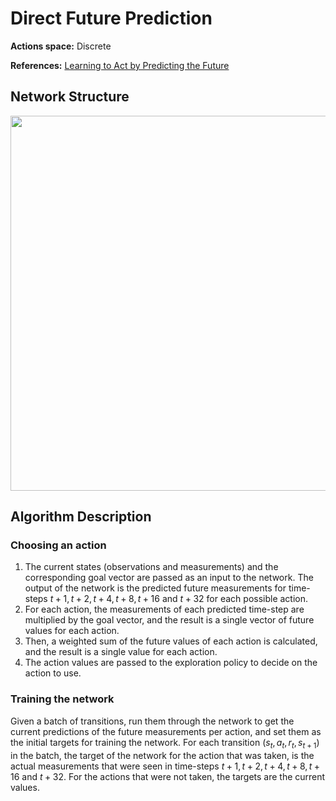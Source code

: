 # Direct Future Prediction

**Actions space:** Discrete

**References:** [Learning to Act by Predicting the Future](https://arxiv.org/abs/1611.01779)

## Network Structure

<p style="text-align: center;">

<img src="../../design_imgs/dfp.png" width=600>

</p>

## Algorithm Description
### Choosing an action

1. The current states (observations and measurements) and the corresponding goal vector are passed as an input to the network. The output of the network is the predicted future measurements for time-steps $t+1,t+2,t+4,t+8,t+16$ and $t+32$ for each possible action. 
2. For each action, the measurements of each predicted time-step are multiplied by the goal vector, and the result is a single vector of future values for each action. 
3. Then, a weighted sum of the future values of each action is calculated, and the result is a single value for each action. 
4. The action values are passed to the exploration policy to decide on the action to use.

### Training the network

Given a batch of transitions, run them through the network to get the current predictions of the future measurements per action, and set them as the initial targets for training the network. For each transition $(s_t,a_t,r_t,s_{t+1} )$ in the batch, the target of the network for the action that was taken, is the actual measurements that were seen in time-steps $t+1,t+2,t+4,t+8,t+16$ and $t+32$. For the actions that were not taken, the targets are the current values.